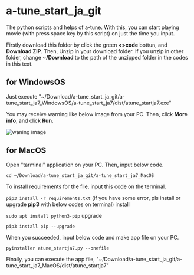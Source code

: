 # a-tune_start_ja_git
The python scripts and helps of a-tune. With this, you can start playing movie (with press space key by this script) on just the time you input.

Firstly download this folder by click the green **<>code** bottun, and **Download ZIP**. Then, Unzip in your download folder. If you unzip in other folder, change **~/Download** to the path of the unzipped folder in the codes in this text.

## for WindowsOS
Just execute "~/Download/a-tune_start_ja_git/a-tune_start_ja7_WindowsOS/a-tune_start_ja7/dist/atune_startja7.exe"

You may receive warning like below image from your PC. Then, click **More info**, and click **Run**.

![waning image](https://github.com/user-attachments/assets/88ce5935-333f-45b0-b74c-bc12ef6f4c6e)

## for MacOS
Open "tarminal" application on your PC. Then, input below code.

`cd ~/Download/a-tune_start_ja_git/a-tune_start_ja7_MacOS`

To install requirements for the file, input this code on the terminal.

`pip3 install -r requirements.txt`
(if you have some error, pls install or upgrade **pip3** with below codes on terminal)
install

`sudo apt install python3-pip`
upgrade

`pip3 install pip --upgrade`

When you succeeded, input below code and make app file on your PC.

`pyinstaller atune_startja7.py --onefile`

Finally, you can execute the app file, "~/Download/a-tune_start_ja_git/a-tune_start_ja7_MacOS/dist/atune_startja7"
